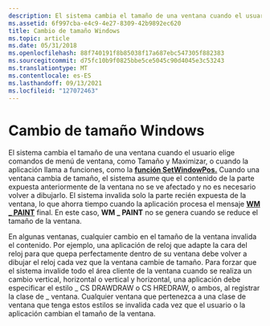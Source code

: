 ```yaml
---
description: El sistema cambia el tamaño de una ventana cuando el usuario elige comandos de menú de ventana, como Tamaño y Maximizar, o cuando la aplicación llama a funciones, como la función SetWindowPos.
ms.assetid: 6f997cba-e4c9-4e27-8309-42b9892ec620
title: Cambio de tamaño Windows
ms.topic: article
ms.date: 05/31/2018
ms.openlocfilehash: 88f740191f8b85038f17a687ebc547305f882383
ms.sourcegitcommit: d75fc10b9f0825bbe5ce5045c90d4045e3c53243
ms.translationtype: MT
ms.contentlocale: es-ES
ms.lasthandoff: 09/13/2021
ms.locfileid: "127072463"
---
```

# <a name="resized-windows"></a>Cambio de tamaño Windows

El sistema cambia el tamaño de una ventana cuando el usuario elige comandos de menú de ventana, como Tamaño y Maximizar, o cuando la aplicación llama a funciones, como la [**función SetWindowPos.**](/windows/win32/api/winuser/nf-winuser-setwindowpos) Cuando una ventana cambia de tamaño, el sistema asume que el contenido de la parte expuesta anteriormente de la ventana no se ve afectado y no es necesario volver a dibujarlo. El sistema invalida solo la parte recién expuesta de la ventana, lo que ahorra tiempo cuando la aplicación procesa el mensaje [**WM \_ PAINT**](wm-paint.md) final. En este caso, **WM \_ PAINT** no se genera cuando se reduce el tamaño de la ventana.

En algunas ventanas, cualquier cambio en el tamaño de la ventana invalida el contenido. Por ejemplo, una aplicación de reloj que adapte la cara del reloj para que quepa perfectamente dentro de su ventana debe volver a dibujar el reloj cada vez que la ventana cambie de tamaño. Para forzar que el sistema invalide todo el área cliente de la ventana cuando se realiza un cambio vertical, horizontal o vertical y horizontal, una aplicación debe especificar el estilo \_ CS DRAWDRAW o CS HREDRAW, o ambos, al registrar la clase de \_ ventana. Cualquier ventana que pertenezca a una clase de ventana que tenga estos estilos se invalida cada vez que el usuario o la aplicación cambian el tamaño de la ventana.

 

 
